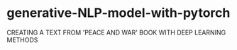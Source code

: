 # generative-NLP-model-with-pytorch
CREATING A TEXT FROM 'PEACE AND WAR' BOOK WITH DEEP LEARNING METHODS
